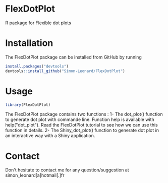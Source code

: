 # FlexDotPlot
R package for Flexible dot plots

# Installation 
The FlexDotPlot package can be installed from GitHub by running

```R
install.packages("devtools")
devtools::install_github("Simon-Leonard/FlexDotPlot")
```

# Usage
```R
library(FlexDotPlot)
```
The FlexDotPlot package contains two functions : 
1- The dot_plot() function to generate dot plot with commande line. Function help is available with help("dot_plot"). Read the FlexDotPlot tutorial to see how we can use this function in details.
2- The Shiny_dot_plot() function to generate dot plot in an interactive way with a Shiny application.


# Contact
Don't hesitate to contact me for any question/suggestion at simon_leonard[a]hotmail[.]fr

